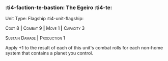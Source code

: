 ### :ti4-faction-te-bastion: **The Egeiro** :ti4-te:

Unit Type: Flagship :ti4-unit-flagship:

<span style="font-variant:small-caps;">Cost</span> 8 __|__ <span style="font-variant:small-caps;">Combat</span> 9 __|__ <span style="font-variant:small-caps;">Move</span> 1 __|__ <span style="font-variant:small-caps;">Capacity</span> 3

<span style="font-variant:small-caps;">Sustain Damage</span> __|__ <span style="font-variant:small-caps;">Production</span> 1

Apply +1 to the result of each of this unit's combat rolls for each non-home system that contains a planet you control.
